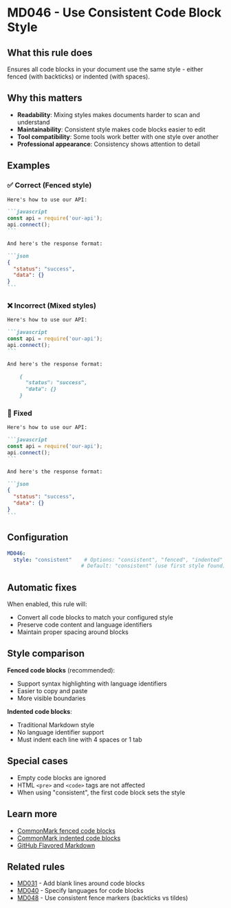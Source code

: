 # MD046 - Use Consistent Code Block Style

## What this rule does

Ensures all code blocks in your document use the same style - either fenced (with backticks) or indented (with spaces).

## Why this matters

- **Readability**: Mixing styles makes documents harder to scan and understand
- **Maintainability**: Consistent style makes code blocks easier to edit
- **Tool compatibility**: Some tools work better with one style over another
- **Professional appearance**: Consistency shows attention to detail

## Examples

### ✅ Correct (Fenced style)

````markdown
Here's how to use our API:

```javascript
const api = require('our-api');
api.connect();
```

And here's the response format:

```json
{
  "status": "success",
  "data": {}
}
```
````

### ❌ Incorrect (Mixed styles)

<!-- rumdl-disable MD031 MD040 -->

````markdown
Here's how to use our API:

```javascript
const api = require('our-api');
api.connect();
```

And here's the response format:

    {
      "status": "success",
      "data": {}
    }
````

<!-- rumdl-enable MD031 MD040 -->

### 🔧 Fixed

````markdown
Here's how to use our API:

```javascript
const api = require('our-api');
api.connect();
```

And here's the response format:

```json
{
  "status": "success",
  "data": {}
}
```
````

## Configuration

```yaml
MD046:
  style: "consistent"    # Options: "consistent", "fenced", "indented"
                        # Default: "consistent" (use first style found)
```

## Automatic fixes

When enabled, this rule will:
- Convert all code blocks to match your configured style
- Preserve code content and language identifiers
- Maintain proper spacing around blocks

## Style comparison

**Fenced code blocks** (recommended):
- Support syntax highlighting with language identifiers
- Easier to copy and paste
- More visible boundaries

**Indented code blocks**:
- Traditional Markdown style
- No language identifier support
- Must indent each line with 4 spaces or 1 tab

## Special cases

- Empty code blocks are ignored
- HTML `<pre>` and `<code>` tags are not affected
- When using "consistent", the first code block sets the style

## Learn more

- [CommonMark fenced code blocks](https://spec.commonmark.org/0.31.2/#fenced-code-blocks)
- [CommonMark indented code blocks](https://spec.commonmark.org/0.31.2/#indented-code-blocks)
- [GitHub Flavored Markdown](https://github.github.com/gfm/#code-blocks)

## Related rules

- [MD031](md031.md) - Add blank lines around code blocks
- [MD040](md040.md) - Specify languages for code blocks
- [MD048](md048.md) - Use consistent fence markers (backticks vs tildes)
